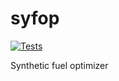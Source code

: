 # syfop

<!--
 [![Version](http://img.shields.io/pypi/v/ppw?color=brightgreen)](https://pypi.python.org/pypi/ppw)
[![CI Status](https://github.com/zillionare/python-project-wizard/actions/workflows/release.yml/badge.svg)](https://github.com/zillionare/python-project-wizard)
[![Dowloads](https://img.shields.io/pypi/dm/ppw)](https://pypi.org/project/ppw/)
[![License](https://img.shields.io/pypi/l/ppw)](https://opensource.org/licenses/BSD-2-Clause)
![Python Versions](https://img.shields.io/pypi/pyversions/ppw)
[![Style](https://img.shields.io/badge/code%20style-black-000000.svg)](https://github.com/psf/black)
-->

<!--
<p align="center">
<a href="https://pypi.python.org/pypi/syfop">
    <img src="https://img.shields.io/pypi/v/syfop.svg"
        alt = "Release Status">
</a>
-->

<a href="https://github.com/inwe-boku/syfop/actions">
    <img src="https://github.com/inwe-boku/syfop/actions/workflows/dev.yml/badge.svg" alt="Tests">
</a>

<!--
<a href="https://inwe-boku.github.io/syfop/">
    <img src="https://img.shields.io/website/https/inwe-boku.github.io/syfop/index.html.svg?label=docs&down_message=unavailable&up_message=available" alt="Documentation Status">
</a>

<a href="https://pyup.io/repos/github/lumbric/syfop/">
<img src="https://pyup.io/repos/github/lumbric/syfop/shield.svg" alt="Updates">
</a>

-->
</p>


Synthetic fuel optimizer

<!--
 * Documentation: <https://inwe-boku.github.io/syfop/>
-->
